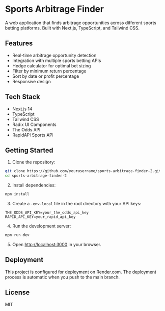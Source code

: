 # Sports Arbitrage Finder

A web application that finds arbitrage opportunities across different sports betting platforms. Built with Next.js, TypeScript, and Tailwind CSS.

## Features

- Real-time arbitrage opportunity detection
- Integration with multiple sports betting APIs
- Hedge calculator for optimal bet sizing
- Filter by minimum return percentage
- Sort by date or profit percentage
- Responsive design

## Tech Stack

- Next.js 14
- TypeScript
- Tailwind CSS
- Radix UI Components
- The Odds API
- RapidAPI Sports API

## Getting Started

1. Clone the repository:
```bash
git clone https://github.com/yourusername/sports-arbitrage-finder-2.git
cd sports-arbitrage-finder-2
```

2. Install dependencies:
```bash
npm install
```

3. Create a `.env.local` file in the root directory with your API keys:
```env
THE_ODDS_API_KEY=your_the_odds_api_key
RAPID_API_KEY=your_rapid_api_key
```

4. Run the development server:
```bash
npm run dev
```

5. Open [http://localhost:3000](http://localhost:3000) in your browser.

## Deployment

This project is configured for deployment on Render.com. The deployment process is automatic when you push to the main branch.

## License

MIT 